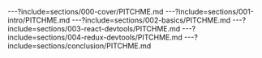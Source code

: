 ---?include=sections/000-cover/PITCHME.md
---?include=sections/001-intro/PITCHME.md
---?include=sections/002-basics/PITCHME.md
---?include=sections/003-react-devtools/PITCHME.md
---?include=sections/004-redux-devtools/PITCHME.md
---?include=sections/conclusion/PITCHME.md